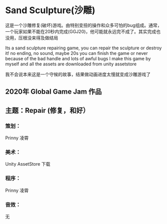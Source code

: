 # Sand Sculpture(沙雕)

这是一个沙雕修复(破坏)游戏。由特别变扭的操作和众多可怕的bug组成。通常，一个玩家如果不能在20秒内完成(GGJ20)，他可能就永远完不成了。其实完成也没用，压根没来得及做结局

Its a sand sculpture repairing game, you can repair the sculpture or destroy it! no ending, no sound, maybe 20s you can finish the game or never because of the bad handle and lots of awful bugs l make this game by myself and all the assets are downloaded from unity assetstore

我不会说本来这是一个守候的故事，结果做动画进度太慢就变成沙雕游戏了

## 2020年 Global Game Jam 作品
## 主题：Repair (修复，和好）

### 策划：
Prinny 凌霄
### 美术：
Unity AssetStore 下载
### 程序：
Prinny 凌霄
### 音效：
无
